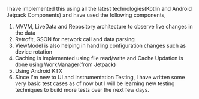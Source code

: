 I have implemented this using all the latest technologies(Kotlin and Android Jetpack Components) and have used the following components,

1. MVVM, LiveData and Repository architecture to observe live changes in the data
2. Retrofit, GSON for network call and data parsing
3. ViewModel is also helping in handling configuration changes such as device rotation
4. Caching is implemented using file read/write and Cache Updation is done using WorkManager(from Jetpack)
5. Using Android KTX
6. Since I'm new to UI and Instrumentation Testing, I have written some very basic test cases as of now but I will be learning new testing techniques to build more tests over the next few days.
